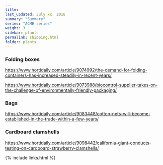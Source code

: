```yaml
---
title:  
last_updated: July xx, 2018
summary: "Summary"
series: "ACME series"
weight: 3
sidebar: plants
permalink: shipping.html
folder: plants
---
```


### Folding boxes
https://www.hortidaily.com/article/9074992/the-demand-for-folding-containers-has-increased-steadily-in-recent-years/

https://www.hortidaily.com/article/9073988/biocontrol-supplier-takes-on-the-challenge-of-environmentally-friendly-packaging/

### Bags
https://www.hortidaily.com/article/9083448/cotton-nets-will-become-established-in-the-trade-within-a-few-years/

### Cardboard clamshells
https://www.hortidaily.com/article/9098442/california-giant-conducts-testing-on-cardboard-strawberry-clamshells/

{% include links.html %}
